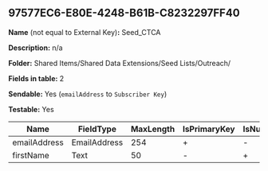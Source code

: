 ## 97577EC6-E80E-4248-B61B-C8232297FF40

**Name** (not equal to External Key)**:** Seed_CTCA

**Description:** n/a

**Folder:** Shared Items/Shared Data Extensions/Seed Lists/Outreach/

**Fields in table:** 2

**Sendable:** Yes (`emailAddress` to `Subscriber Key`)

**Testable:** Yes

| Name | FieldType | MaxLength | IsPrimaryKey | IsNullable | DefaultValue |
| --- | --- | --- | --- | --- | --- |
| emailAddress | EmailAddress | 254 | + | - |  |
| firstName | Text | 50 | - | + |  |
